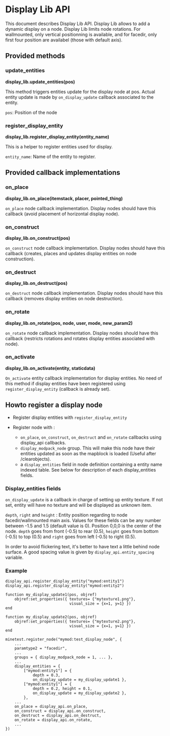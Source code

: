 # Display Lib API
This document describes Display Lib API. Display Lib allows to add a dynamic display on a node. Display Lib limits node rotations. For wallmounted, only vertical positionning is available, and for facedir, only first four position are availabel (those with default axis).

## Provided methods
### update\_entities
**display\_lib.update\_entities(pos)**

This method triggers entities update for the display node at pos. Actual entity update is made by `on_display_update` callback associated to the entity.

`pos`: Position of the node
### register\_display\_entity
**display\_lib.register\_display\_entity(entity_name)**

This is a helper to register entities used for display. 

`entity_name`: Name of the entity to register.
## Provided callback implementations
### on_place
**display\_lib.on\_place(itemstack, placer, pointed\_thing)**

`on_place` node callback implementation. Display nodes should have this callback (avoid placement of horizontal display node).
### on_construct
**display\_lib.on\_construct(pos)**

`on_construct` node callback implementation. Display nodes should have this callback (creates, places and updates display entities on node construction).
### on_destruct
**display\_lib.on_destruct(pos)**

`on_destruct` node callback implementation. Display nodes should have this callback (removes display entities on node destruction). 
### on_rotate
**display\_lib.on\_rotate(pos, node, user, mode, new_param2)**

`on_rotate` node callback implementation. Display nodes should have this callback (restricts rotations and rotates display entities associated with node).
### on_activate
**display\_lib.on_activate(entity, staticdata)**

`On_activate` entity callback implementation for display entities. No need of this method if display entities have been registered using `register_display_entity` (callback is already set). 

## Howto register a display node
* Register display entities with `register_display_entity`

* Register node with :
  - `on_place`, `on_construct`, `on_destruct` and `on_rotate` callbacks using display_api callbacks.
  
  - `display_modpack_node` group. This will make this node have their entities updated as soon as the mapblock is loaded (Useful after /clearobjects).
  
  - a `display_entities` field in node definition containing a entity name indexed table. See below for description of each display_entities fields.

### Display_entities fields
`on_display_update` is a callback in charge of setting up entity texture. If not set, entity will have no texture and will be displayed as unknown item.

`depth`, `right` and `height` : Entity position regarding to node facedir/wallmounted main axis.
Values for these fields can be any number between -1.5 and 1.5 (default value is 0).
Position 0,0,0 is the center of the node.
`depth` goes from front (-0.5) to rear (0.5), `height` goes from bottom (-0.5) to top (0.5) and `right` goes from left (-0.5) to right (0.5).

In order to avoid flickering text, it's better to have text a little behind node surface. A good spacing value is given by `display_api.entity_spacing` variable.

### Example

	display_api.register_display_entity("mymod:entity1")
	display_api.register_display_entity("mymod:entity2")

	function my_display_update1(pos, objref) 
		objref:set_properties({ textures= {"mytexture1.png"},
		                        visual_size = {x=1, y=1} })
	end

	function my_display_update2(pos, objref) 
		objref:set_properties({ textures= {"mytexture2.png"},
		                        visual_size = {x=1, y=1} })
	end

	minetest.register_node("mymod:test_display_node", {
		...
		paramtype2 = "facedir",
		...
		groups = { display_modpack_node = 1, ... },
		...
		display_entities = {
			["mymod:entity1"] = { 
				depth = 0.3,
				on_display_update = my_display_update1 },
			["mymod:entity1"] = { 
				depth = 0.2, height = 0.1,
				on_display_update = my_display_update2 },
			},
		...
		on_place = display_api.on_place,
		on_construct = display_api.on_construct,
		on_destruct = display_api.on_destruct,
		on_rotate = display_api.on_rotate,
		...
	})
